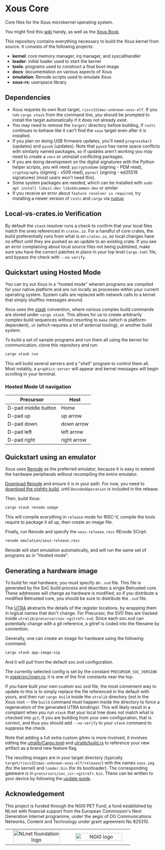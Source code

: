 # Xous Core

Core files for the Xous microkernel operating system.

You might find this [wiki](https://github.com/betrusted-io/betrusted-wiki/wiki) handy, as well as the [Xous Book](https://betrusted.io/xous-book/).

This repository contains everything necessary to build the Xous kernel
from source.  It consists of the following projects:

* **kernel**: core memory manager, irq manager, and syscallhandler
* **loader**: initial loader used to start the kernel
* **tools**: programs used to construct a final boot image
* **docs**: documentation on various aspects of Xous
* **emulation**: Renode scripts used to emulate Xous
* **xous-rs**: userspace library

## Dependencies

- Xous requires its own Rust target, `riscv32imac-unknown-xous-elf`. If you run `cargo xtask` from the command line, you should be prompted to install the target automatically if it does not already exist.
- You may need to remove the `target/` directory before building, if `rustc` continues to behave like it can't find the `xous` target even after it is installed.
- If you plan on doing USB firmware updates, you'll need `progressbar2` (updates) and `pyusb` (updates). Note that `pyusb` has name space conflicts with similarly named packages, so if updates aren't working you may need to create a `venv` or uninstall conflicting packages.
- If you are doing development on the digital signatures with the Python helper scripts, you will need: `pycryptodome` (signing - PEM read), `cryptography` (signing - x509 read), `pynacl` (signing - ed25519 signatures) (most users won't need this).
- Some system packages are needed, which can be installed with `sudo apt install libssl-dev libxkbcommon-dev` or similar
- If you receive an error about `feature resolver is required`, try installing a newer version of `rustc` and `cargo` via [rustup](https://rustup.rs)

## Local-vs-crates.io Verification
By default the `xtask` resolver runs a check to confirm that your local files
match the ones referenced in `crates.io`. For a handful of core crates, the
build preferentially runs from what is on `crates.io`, so local changes have
no effect until they are pushed as an update to an existing crate. If you see
an error complaining about local source files not being published, make sure
you have the correct patches in place in your top level `Cargo.toml` file,
and bypass the check with `--no-verify`.

## Quickstart using Hosted Mode

You can try out Xous in a "hosted mode" wherein programs are compiled
for your native platform and are run locally as processes within your
current operating system. System calls are replaced with network calls
to a kernel that simply shuffles messages around.

Xous uses the [xtask](https://github.com/matklad/cargo-xtask/) convention,
where various complex build commands are stored under `cargo xtask`.
This allows for us to create arbitrarily complex build sequences
without resorting to `make` (which is platform-dependent),
`sh` (which requires a lot of external tooling), or another build
system.

To build a set of sample programs and run them all using the
kernel for communication, clone this repository and run:

```sh
cargo xtask run
```

This will build several servers and a "shell" program to control them
all. Most notably, a `graphics-server` will appear and kernel messages
will begin scrolling in your terminal.

### Hosted Mode UI navigation

| Precursor | Host |
| --------- | ---- |
| D-pad middle button | Home |
| D-pad up | up arrow |
| D-pad down | down arrow |
| D-pad left | left arrow |
| D-pad right | right arrow |


## Quickstart using an emulator

Xous uses [Renode](https://renode.io/) as the preferred emulator, because
it is easy to extend the hardware peripherals without recompiling the
entire emulator.

[Download Renode](https://renode.io/#downloads) and ensure it is in your path.
For now, you need to [download the nightly build](https://dl.antmicro.com/projects/renode/builds/),
until `DecodedOperation` is included in the release.

Then, build Xous:

```sh
cargo xtask renode-image
```

This will compile everything in `release` mode for RISC-V, compile the tools
require to package it all up, then create an image file.

Finally, run Renode and specify the `xous-release.resc` REnode SCript:

```sh
renode emulation/xous-release.resc
```

Renode will start emulation automatically, and will run the same set of programs
as in "Hosted mode".

## Generating a hardware image

To build for real hardware, you must specify an `.svd` file. This
file is generated by the SoC build process and describes a single
Betrusted core. These addresses will change as hardware is modified,
so if you distribute a modified Betrusted core, you should be sure
to distribute the `.svd` file.

The [UTRA](./utralib/README.md) abstracts the details of the register
locations, by wrapping them in logical names that don't change.
For Precursor, the SVD files are tracked inside `utralib/precursor/soc-<gitref>.svd`.
Since each soc.svd can potentially change with a git reference, a gitref
is coded into the filename by convention.

Generally, one can create an image for hardware using the following command:

```sh
cargo xtask app-image-xip
```

And it will pull from the default soc.svd configuration.

The currently selected config is set by the constant `PRECURSOR_SOC_VERSION`
in [xtask/src/main.rs](./xtask/src/main.rs); it is one of the first constants
near the top.

If you have built your own custom soc.svd file, the most convenient way to update
to this is to simply replace the file referenced in the default with yours,
and then run `cargo build` inside the `utralib` directory (not in the Xous
root -- the `build` command must happen inside the directory to force a
regeneration of the generated UTRA bindings). This will likely result
in a complaint when you run `xtask` that your local tree does not match what
is checked into `git`; if you are building from your own configuration,
that is correct, and thus you should add `--no-verify` to your `xtask` command
to suppress the check.

Note that adding a full extra custom gitrev is more involved, it involves
editing the [utralib/Cargo.toml](./utralib/Cargo.toml) and [utralib/build.rs](./utralib/build.rs)
to reference your new artifact as a brand new feature flag.

The resulting images are in your target directory (typically `target/riscv32imac-unknown-xous-elf/release/`)
with the names `xous.img` (for the kernel) and `loader.bin` (for its bootloader). The corresponding
gateware is in `precursors/soc_csr-<gitref>.bin`. These can be written to your
device by following the [update guide](https://github.com/betrusted-io/betrusted-wiki/wiki/Updating-Your-Device).

## Acknowledgement
This project is funded through the NGI0 PET Fund, a fund established by NLnet
with financial support from the European Commission's Next Generation Internet
programme, under the aegis of DG Communications Networks, Content and Technology
under grant agreement No 825310.

<table>
    <tr>
        <td align="center" width="50%"><img src="https://nlnet.nl/logo/banner.svg" alt="NLnet foundation logo" style="width:90%"></td>
        <td align="center"><img src="https://nlnet.nl/image/logos/NGI0_tag.svg" alt="NGI0 logo" style="width:90%"></td>
    </tr>
</table>
